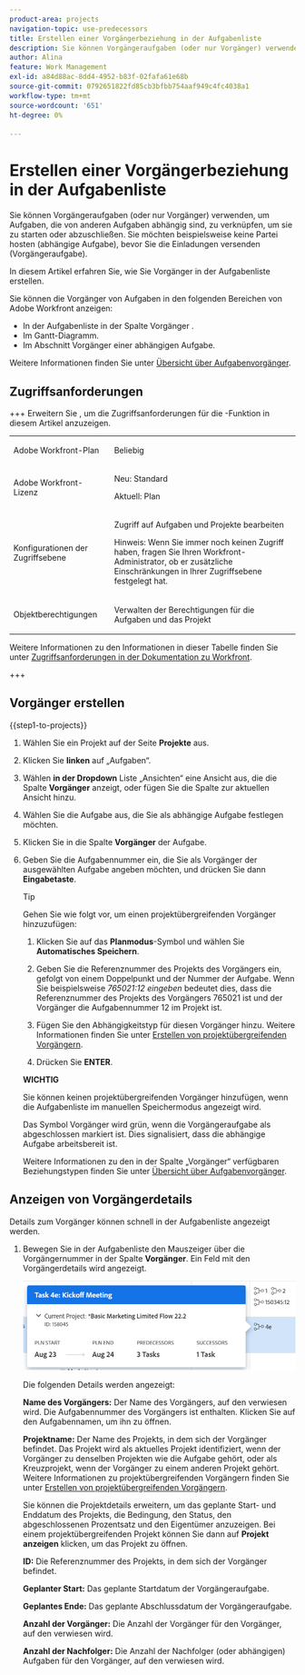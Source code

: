 ```yaml
---
product-area: projects
navigation-topic: use-predecessors
title: Erstellen einer Vorgängerbeziehung in der Aufgabenliste
description: Sie können Vorgängeraufgaben (oder nur Vorgänger) verwenden, um Aufgaben, die von anderen Aufgaben abhängig sind, zu verknüpfen, um sie zu starten oder abzuschließen. Sie möchten beispielsweise keine Partei hosten (abhängige Aufgabe), bevor Sie die Einladungen versenden (Vorgängeraufgabe).
author: Alina
feature: Work Management
exl-id: a84d88ac-8dd4-4952-b83f-02fafa61e68b
source-git-commit: 0792651822fd85cb3bfbb754aaf949c4fc4038a1
workflow-type: tm+mt
source-wordcount: '651'
ht-degree: 0%

---
```


# Erstellen einer Vorgängerbeziehung in der Aufgabenliste

<!-- Audited: 5/2025 -->

Sie können Vorgängeraufgaben (oder nur Vorgänger) verwenden, um Aufgaben, die von anderen Aufgaben abhängig sind, zu verknüpfen, um sie zu starten oder abzuschließen. Sie möchten beispielsweise keine Partei hosten (abhängige Aufgabe), bevor Sie die Einladungen versenden (Vorgängeraufgabe).

In diesem Artikel erfahren Sie, wie Sie Vorgänger in der Aufgabenliste erstellen.

Sie können die Vorgänger von Aufgaben in den folgenden Bereichen von Adobe Workfront anzeigen:

* In der Aufgabenliste in der Spalte Vorgänger .
* Im Gantt-Diagramm.
* Im Abschnitt Vorgänger einer abhängigen Aufgabe.

Weitere Informationen finden Sie unter [Übersicht über Aufgabenvorgänger](../../../manage-work/tasks/use-prdcssrs/predecessors-overview.md).

## Zugriffsanforderungen

+++ Erweitern Sie , um die Zugriffsanforderungen für die -Funktion in diesem Artikel anzuzeigen.

<table style="table-layout:auto"> 
 <col> 
 <col> 
 <tbody> 
  <tr> 
   <td role="rowheader">Adobe Workfront-Plan</td> 
   <td> <p>Beliebig</p> </td> 
  </tr> 
  <tr> 
   <td role="rowheader">Adobe Workfront-Lizenz</td> 
   <td> <p>Neu: Standard </p><p>Aktuell: Plan </p> </td> 
  </tr> 
  <tr> 
   <td role="rowheader">Konfigurationen der Zugriffsebene</td> 
   <td> <p>Zugriff auf Aufgaben und Projekte bearbeiten</p> <p>Hinweis: Wenn Sie immer noch keinen Zugriff haben, fragen Sie Ihren Workfront-Administrator, ob er zusätzliche Einschränkungen in Ihrer Zugriffsebene festgelegt hat. </p> </td> 
  </tr> 
  <tr> 
   <td role="rowheader">Objektberechtigungen</td> 
   <td> <p>Verwalten der Berechtigungen für die Aufgaben und das Projekt</p> </td> 
  </tr> 
 </tbody> 
</table>

Weitere Informationen zu den Informationen in dieser Tabelle finden Sie unter [Zugriffsanforderungen in der Dokumentation zu Workfront](/help/quicksilver/administration-and-setup/add-users/access-levels-and-object-permissions/access-level-requirements-in-documentation.md).

+++

## Vorgänger erstellen

{{step1-to-projects}}

1. Wählen Sie ein Projekt auf der Seite **Projekte** aus.
1. Klicken Sie **linken** auf „Aufgaben“.
1. Wählen **in der Dropdown** Liste „Ansichten“ eine Ansicht aus, die die Spalte **Vorgänger** anzeigt, oder fügen Sie die Spalte zur aktuellen Ansicht hinzu.

1. Wählen Sie die Aufgabe aus, die Sie als abhängige Aufgabe festlegen möchten.
1. Klicken Sie in die Spalte **Vorgänger** der Aufgabe.
1. Geben Sie die Aufgabennummer ein, die Sie als Vorgänger der ausgewählten Aufgabe angeben möchten, und drücken Sie dann **Eingabetaste**.

   >[!TIP]
   >
   >Gehen Sie wie folgt vor, um einen projektübergreifenden Vorgänger hinzuzufügen:
   >
   >1. Klicken Sie auf das **Planmodus**-Symbol und wählen Sie **Automatisches Speichern**.
   >
   >1. Geben Sie die Referenznummer des Projekts des Vorgängers ein, gefolgt von einem Doppelpunkt und der Nummer der Aufgabe. Wenn Sie beispielsweise *765021:12 eingeben* bedeutet dies, dass die Referenznummer des Projekts des Vorgängers 765021 ist und der Vorgänger die Aufgabennummer 12 im Projekt ist.
   >
   >1. Fügen Sie den Abhängigkeitstyp für diesen Vorgänger hinzu. Weitere Informationen finden Sie unter [Erstellen von projektübergreifenden Vorgängern](/help/quicksilver/manage-work/tasks/use-prdcssrs/cross-project-predecessors.md).
   >
   >1. Drücken Sie **ENTER**.
   >
   >**WICHTIG**
   >
   >Sie können keinen projektübergreifenden Vorgänger hinzufügen, wenn die Aufgabenliste im manuellen Speichermodus angezeigt wird.

   Das Symbol Vorgänger wird grün, wenn die Vorgängeraufgabe als abgeschlossen markiert ist. Dies signalisiert, dass die abhängige Aufgabe arbeitsbereit ist.

   Weitere Informationen zu den in der Spalte „Vorgänger“ verfügbaren Beziehungstypen finden Sie unter [Übersicht über Aufgabenvorgänger](../../../manage-work/tasks/use-prdcssrs/predecessors-overview.md).

## Anzeigen von Vorgängerdetails

Details zum Vorgänger können schnell in der Aufgabenliste angezeigt werden.

1. Bewegen Sie in der Aufgabenliste den Mauszeiger über die Vorgängernummer in der Spalte **Vorgänger**. Ein Feld mit den Vorgängerdetails wird angezeigt.

   ![Vorgängerdetails](assets/predecessor-details-in-task-list.png)

   Die folgenden Details werden angezeigt:

   **Name des Vorgängers:** Der Name des Vorgängers, auf den verwiesen wird. Die Aufgabennummer des Vorgängers ist enthalten. Klicken Sie auf den Aufgabennamen, um ihn zu öffnen.

   **Projektname:** Der Name des Projekts, in dem sich der Vorgänger befindet. Das Projekt wird als aktuelles Projekt identifiziert, wenn der Vorgänger zu denselben Projekten wie die Aufgabe gehört, oder als Kreuzprojekt, wenn der Vorgänger zu einem anderen Projekt gehört. Weitere Informationen zu projektübergreifenden Vorgängern finden Sie unter [Erstellen von projektübergreifenden Vorgängern](../../tasks/use-prdcssrs/cross-project-predecessors.md).

   Sie können die Projektdetails erweitern, um das geplante Start- und Enddatum des Projekts, die Bedingung, den Status, den abgeschlossenen Prozentsatz und den Eigentümer anzuzeigen. Bei einem projektübergreifenden Projekt können Sie dann auf **Projekt anzeigen** klicken, um das Projekt zu öffnen.

   **ID:** Die Referenznummer des Projekts, in dem sich der Vorgänger befindet.

   **Geplanter Start:** Das geplante Startdatum der Vorgängeraufgabe.

   **Geplantes Ende:** Das geplante Abschlussdatum der Vorgängeraufgabe.

   **Anzahl der Vorgänger:** Die Anzahl der Vorgänger für den Vorgänger, auf den verwiesen wird.

   **Anzahl der Nachfolger:** Die Anzahl der Nachfolger (oder abhängigen) Aufgaben für den Vorgänger, auf den verwiesen wird.
